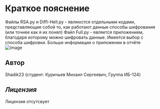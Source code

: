 # **Краткое пояснение**
Файлы RSA.py и Diffi-Hell.py - являюстся отдельными кодами, представляющие собой то, как работают данные способы шифрования (или точнее как я их понял)
Файл Full.py - является приложением, благодаря которому можно шифровать данные. Имеется выбор с способа шифровки. Больше информации о приложении в отчёте
![image](https://github.com/user-attachments/assets/99809257-a1c5-475d-9a8e-3a238b1f5be1)
## **Автор**
Shadik23 (студент: Куричьев Михаил Сергеевич, Группа ИБ-124)
## ***Лицензия***
Лицензия отсутсвует
